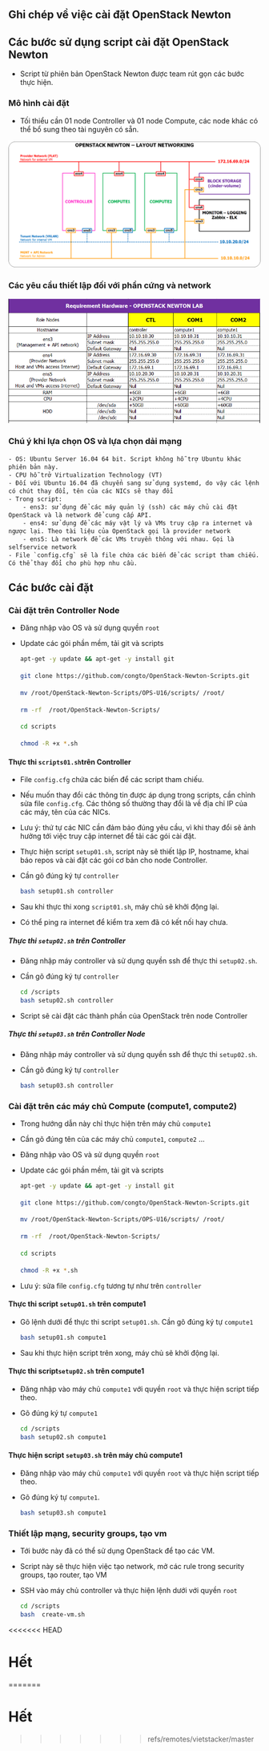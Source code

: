 ## Ghi chép về việc cài đặt OpenStack Newton

## Các bước sử dụng script cài đặt OpenStack Newton 

- Script từ phiên bản OpenStack Newton được team rút gọn các bước thực hiện.

### Mô hình cài đặt
- Tối thiểu cần 01 node Controller và 01 node Compute, các node khác có thể bổ sung theo tài nguyên có sẵn.

![Mô hình cài đặt](./images/topo-openstack-newton.png)

### Các yêu cầu thiết lập đối với phần cứng và network

![requirement_hardware.png](./images/requirement_hardware.png)

### Chú ý khi lựa chọn OS và lựa chọn dải mạng

```
- OS: Ubuntu Server 16.04 64 bit. Script không hỗ trợ Ubuntu khác phiên bản này.
- CPU hỗ trở Virtualization Technology (VT)
- Đối với Ubuntu 16.04 đã chuyển sang sử dụng systemd, do vậy các lệnh có chút thay đổi, tên của các NICs sẽ thay đổi
- Trong script: 
	- ens3: sử dụng để các máy quản lý (ssh) các máy chủ cài đặt OpenStack và là network để cung cấp API.
	- ens4: sử dụng để các máy vật lý và VMs truy cập ra internet và ngược lại. Theo tài liệu của OpenStack gọi là provider network
	- ens5: Là network để các VMs truyền thông với nhau. Gọi là selfservice network
- File `config.cfg` sẽ là file chứa các biến để các script tham chiếu. Có thể thay đổi cho phù hợp nhu cầu.
```

## Các bước cài đặt

###  Cài đặt trên Controller Node

- Đăng nhập vào OS và sử dụng quyền `root`
- Update các gói phần mềm, tải git và scripts 

	```sh
	apt-get -y update && apt-get -y install git 

	git clone https://github.com/congto/OpenStack-Newton-Scripts.git

	mv /root/OpenStack-Newton-Scripts/OPS-U16/scripts/ /root/

	rm -rf  /root/OpenStack-Newton-Scripts/

	cd scripts

	chmod -R +x *.sh
	```

#### Thực thi `scripts01.sh`trên Controller 
- File `config.cfg` chứa các biến để các script tham chiếu.
- Nếu muốn thay đổi các thông tin được áp dụng trong scripts, cần chỉnh sửa file `config.cfg`. Các thông số thường thay đổi là về địa chỉ IP của các máy, tên của các NICs.
- Lưu ý: thứ tự các NIC cần đảm bảo đúng yêu cầu, vì khi thay đổi sẽ ảnh hưởng tới việc truy cập internet để tải các gói cài đặt.
- Thực hiện script `setup01.sh`, script này sẽ thiết lập IP, hostname, khai báo repos và cài đặt các gói cơ bản cho node Controller.

- Cần gõ đúng ký tự `controller`

	```sh
	bash setup01.sh controller
	```

- Sau khi thực thi xong `script01.sh`, máy chủ sẽ khởi động lại.
- Có thể ping ra internet để kiểm tra xem đã có kết nối hay chưa.

##### Thực thi `setup02.sh` trên Controller

- Đăng nhập máy controller và sử dụng quyền ssh để thực thi `setup02.sh`.
- Cần gõ đúng ký tự `controller`

	```sh
	cd /scripts
	bash setup02.sh controller
	```

- Script sẽ cài đặt các thành phần của OpenStack trên node Controller

##### Thực thi `setup03.sh` trên Controller Node

- Đăng nhập máy controller và sử dụng quyền ssh để thực thi `setup02.sh`.
- Cần gõ đúng ký tự `controller`

	```sh
	bash setup03.sh controller
	```


###  Cài đặt trên các máy chủ Compute (compute1, compute2)

- Trong hướng dẫn này chỉ thực hiện trên máy chủ `compute1`
- Cần gõ đúng tên của các máy chủ `compute1`, `compute2` ...
- Đăng nhập vào OS và sử dụng quyền `root`
- Update các gói phần mềm, tải git và scripts 

	```sh
	apt-get -y update && apt-get -y install git 

	git clone https://github.com/congto/OpenStack-Newton-Scripts.git

	mv /root/OpenStack-Newton-Scripts/OPS-U16/scripts/ /root/

	rm -rf  /root/OpenStack-Newton-Scripts/

	cd scripts

	chmod -R +x *.sh
	```

- Lưu ý: sửa file `config.cfg` tương tự như trên `controller`

####  Thực thi script  `setup01.sh` trên compute1

- Gõ lệnh dưới để thực thi script `setup01.sh`. Cần gõ đúng ký tự `compute1`

	```sh
	bash setup01.sh compute1
	```
- Sau khi thực hiện script trên xong, máy chủ sẽ khởi động lại.

#### Thực thi script`setup02.sh` trên compute1

- Đăng nhập vào máy chủ `compute1` với quyền `root` và thực hiện script tiếp theo.
- Gõ đúng ký tự `compute1`

	```sh
	cd /scripts
	bash setup02.sh compute1
	```

####  Thực hiện script `setup03.sh` trên máy chủ compute1

- Đăng nhập vào máy chủ `compute1` với quyền `root` và thực hiện script tiếp theo.
- Gõ đúng ký tự `compute1`. 

	```sh
	bash setup03.sh compute1
	```


### Thiết lập mạng, security groups, tạo vm

- Tới bước này đã có thể sử dụng OpenStack để tạo các VM.
- Script này sẽ thực hiện việc tạo network, mở các rule trong security groups, tạo router, tạo VM
- SSH vào máy chủ controller và thực hiện lệnh dưới với quyền `root`

	```sh
	cd /scripts
	bash  create-vm.sh
	```

<<<<<<< HEAD
# Hết
=======
# Hết
>>>>>>> refs/remotes/vietstacker/master

